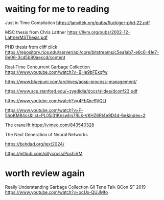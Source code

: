
# waiting for me to reading

Just in Time Compilation
https://janvitek.org/pubs/fluckiger-phd-22.pdf

MSC thesis from Chris Lattner
https://llvm.org/pubs/2002-12-LattnerMSThesis.pdf

PHD thesis from cliff click
https://repository.rice.edu/server/api/core/bitstreams/c5ea1ab7-e6c6-41e7-8e06-3cd5b80aeccd/content

Real-Time Concurrent Garbage Collection
https://www.youtube.com/watch?v=BHe9bFEkqfw

https://www.bluepuni.com/archives/aosp-process-management/

https://www.scs.stanford.edu/~zyedidia/docs/slides/dconf23.pdf

https://www.youtube.com/watch?v=4FbQre9VQLI

https://www.youtube.com/watch?v=F-5hpKM84cs&list=PL05j31Knswhn7RLk-VKHZ6RI4e9D4d-6e&index=2

The cranelift
https://vimeo.com/843540328

The Next Generation of Neural Networks

https://behdad.org/text2024/

https://github.com/sillycross/PochiVM


# worth review again

Really Understanding Garbage Collection Gil Tene Talk QCon SF 2019
https://www.youtube.com/watch?v=ocUx-QUJMfo
